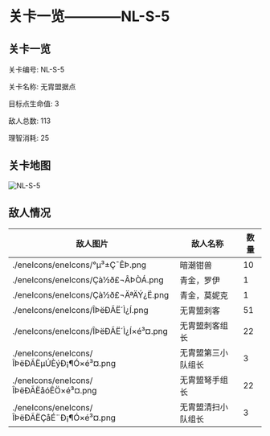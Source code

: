 # 关卡一览————NL-S-5


## 关卡一览

关卡编号: NL-S-5

关卡名称: 无胄盟据点

目标点生命值: 3

敌人总数: 113

理智消耗: 25


## 关卡地图
![NL-S-5](./oprMap/NL-S-5.png)

## 敌人情况

| 敌人图片 | 敌人名称 | 数量  |
|---------|-----|-----|
| ./eneIcons/eneIcons/°µ³±Ç¯ÊÞ.png| 暗潮钳兽  |   10  |
| ./eneIcons/eneIcons/Çà½ð£¬ÂÞÒÁ.png| 青金，罗伊  |   1  |
| ./eneIcons/eneIcons/Çà½ð£¬ÄªÄÝ¿Ë.png| 青金，莫妮克  |   1  |
| ./eneIcons/eneIcons/ÎÞëÐÃË´Ì¿Í.png| 无胄盟刺客  |   51  |
| ./eneIcons/eneIcons/ÎÞëÐÃË´Ì¿Í×é³¤.png| 无胄盟刺客组长  |   22  |
| ./eneIcons/eneIcons/ÎÞëÐÃËµÚÈýÐ¡¶Ó×é³¤.png| 无胄盟第三小队组长  |   3  |
| ./eneIcons/eneIcons/ÎÞëÐÃËåóÊÖ×é³¤.png| 无胄盟弩手组长  |   22  |
| ./eneIcons/eneIcons/ÎÞëÐÃËÇåÉ¨Ð¡¶Ó×é³¤.png| 无胄盟清扫小队组长  |   3  |
